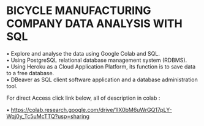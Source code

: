 # BICYCLE MANUFACTURING COMPANY DATA ANALYSIS WITH SQL

•	Explore and analyse the data using Google Colab and SQL. </br>
•	Using PostgreSQL relational database management system (RDBMS).</br> 
•	Using Heroku as a Cloud Application Platform, its function is to save data to a free database. </br>
•	DBeaver as SQL client software application and a database administration tool. </br>

For direct Access click link below, all of description in colab  : 

•	https://colab.research.google.com/drive/1IX0bM6uWrGQ17pLY-Wqj0y_Tc5uMcTTQ?usp=sharing
